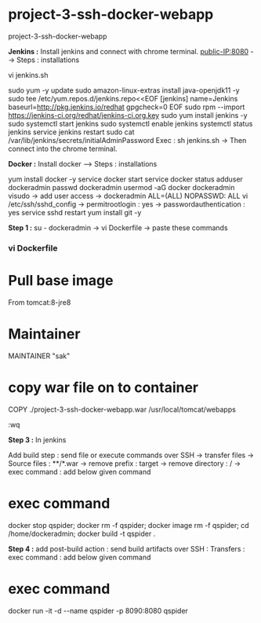 # project-3-ssh-docker-webapp
project-3-ssh-docker-webapp 

**Jenkins :** Install jenkins and connect with chrome terminal. <public-IP:8080> --> Steps : installations 

vi jenkins.sh 

sudo yum -y update
sudo amazon-linux-extras install java-openjdk11 -y
sudo tee /etc/yum.repos.d/jenkins.repo<<EOF
[jenkins]
name=Jenkins
baseurl=http://pkg.jenkins.io/redhat
gpgcheck=0
EOF
sudo rpm --import https://jenkins-ci.org/redhat/jenkins-ci.org.key
sudo yum install jenkins -y
sudo systemctl start jenkins
sudo systemctl enable jenkins
systemctl status jenkins
service jenkins restart
sudo cat /var/lib/jenkins/secrets/initialAdminPassword
Exec : sh jenkins.sh → Then connect into the chrome terminal.


**Docker :** Install docker  -->   Steps : installations

yum install docker -y
service docker start
service docker status
adduser dockeradmin
passwd dockeradmin
usermod -aG docker dockeradmin
visudo → add user access → dockeradmin ALL=(ALL) NOPASSWD: ALL
vi /etc/ssh/sshd_config → permitrootlogin : yes → passwordauthentication : yes 
service sshd restart
yum install git -y


**Step 1 :** su - dockeradmin → vi Dockerfile → paste these commands

### vi Dockerfile
# Pull base image
From tomcat:8-jre8
# Maintainer
MAINTAINER "sak"
# copy war file on to container
COPY ./project-3-ssh-docker-webapp.war /usr/local/tomcat/webapps

:wq

**Step 3 :** In jenkins

Add build step : send file or execute commands over SSH → transfer files → Source files : **/*.war → remove prefix : target → remove directory : / → exec command : add below given command

# exec command
docker stop qspider;
docker rm -f qspider;
docker image rm -f qspider;
cd /home/dockeradmin;
docker build -t qspider .

**Step 4 :** add post-build action : send build artifacts over SSH : Transfers : exec command :  add below given command

# exec command
docker run -it -d --name qspider -p 8090:8080 qspider
